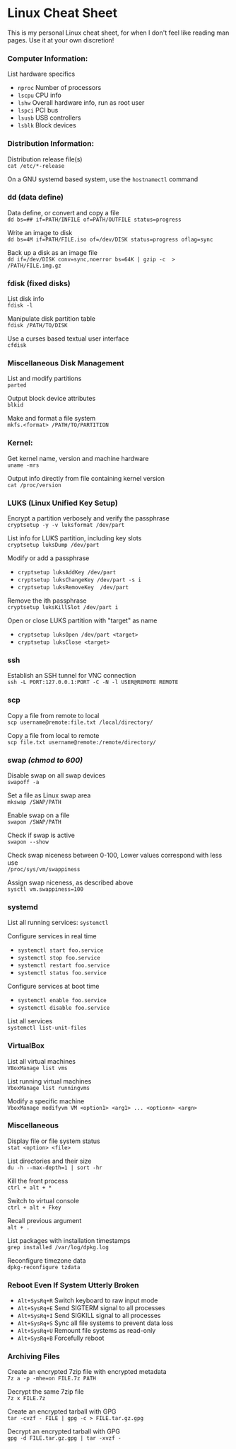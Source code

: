 # Linux Cheat Sheet

This is my personal Linux cheat sheet, for when I don't feel like reading man pages.
Use it at your own discretion!


### Computer Information:

List hardware specifics
- `nproc` Number of processors
- `lscpu` CPU info
- `lshw` Overall hardware info, run as root user
- `lspci` PCI bus
- `lsusb` USB controllers
- `lsblk` Block devices


### Distribution Information:

Distribution release file(s)  
`cat /etc/*-release`

On a GNU systemd based system, use the `hostnamectl` command


### dd (data define)

Data define, or convert and copy a file  
`dd bs=## if=PATH/INFILE of=PATH/OUTFILE status=progress`

Write an image to disk  
`dd bs=4M if=PATH/FILE.iso of=/dev/DISK status=progress oflag=sync`

Back up a disk as an image file  
`dd if=/dev/DISK conv=sync,noerror bs=64K | gzip -c  > /PATH/FILE.img.gz`


### fdisk (fixed disks)

List disk info  
`fdisk -l`

Manipulate disk partition table  
`fdisk /PATH/TO/DISK`

Use a curses based textual user interface  
`cfdisk`


### Miscellaneous Disk Management

List and modify partitions  
`parted`

Output block device attributes  
`blkid`

Make and format a file system  
`mkfs.<format> /PATH/TO/PARTITION`


### Kernel:

Get kernel name, version and machine hardware  
`uname -mrs`

Output info directly from file containing kernel version  
`cat /proc/version`


### LUKS (Linux Unified Key Setup)

Encrypt a partition verbosely and verify the passphrase  
`cryptsetup -y -v luksformat /dev/part`

List info for LUKS partition, including key slots  
`cryptsetup luksDump /dev/part`

Modify or add a passphrase
- `cryptsetup luksAddKey /dev/part`
- `cryptsetup luksChangeKey /dev/part -s i`
- `cryptsetup luksRemoveKey  /dev/part`

Remove the ith passphrase  
`cryptsetup luksKillSlot /dev/part i`

Open or close LUKS partition with "target" as name 
- `cryptsetup luksOpen /dev/part <target>`
- `cryptsetup luksClose <target>`


### ssh

Establish an SSH tunnel for VNC connection  
`ssh -L PORT:127.0.0.1:PORT -C -N -l USER@REMOTE REMOTE`


### scp

Copy a file from remote to local  
`scp username@remote:file.txt /local/directory/`

Copy a file from local to remote  
`scp file.txt username@remote:/remote/directory/`


### swap _(chmod to 600)_

Disable swap on all swap devices  
`swapoff -a`

Set a file as Linux swap area  
`mkswap /SWAP/PATH`

Enable swap on a file  
`swapon /SWAP/PATH`

Check if swap is active  
`swapon --show`

Check swap niceness between 0-100, Lower values correspond with less use  
`/proc/sys/vm/swappiness`

Assign swap niceness, as described above  
`sysctl vm.swappiness=100`


### systemd

List all running services:
`systemctl`

Configure services in real time
- `systemctl start foo.service`
- `systemctl stop foo.service`
- `systemctl restart foo.service`
- `systemctl status foo.service`

Configure services at boot time
- `systemctl enable foo.service`
- `systemctl disable foo.service`

List all services  
`systemctl list-unit-files`


### VirtualBox

List all virtual machines  
`VBoxManage list vms`

List running virtual machines  
`VboxManage list runningvms`

Modify a specific machine  
`VboxManage modifyvm VM <option1> <arg1> ... <optionn> <argn>`


### Miscellaneous

Display file or file system status  
`stat <option> <file>`

List directories and their size  
`du -h --max-depth=1 | sort -hr`

Kill the front process  
`ctrl + alt + *`

Switch to virtual console  
`ctrl + alt + Fkey`

Recall previous argument  
`alt + .`

List packages with installation timestamps  
`grep installed /var/log/dpkg.log`

Reconfigure timezone data  
`dpkg-reconfigure tzdata`


### Reboot Even If System Utterly Broken

- `Alt+SysRq+R` Switch keyboard to raw input mode
- `Alt+SysRq+E` Send SIGTERM signal to all processes
- `Alt+SysRq+I` Send SIGKILL signal to all processes
- `Alt+SysRq+S` Sync all file systems to prevent data loss
- `Alt+SysRq+U` Remount file systems as read-only
- `Alt+SysRq+B` Forcefully reboot


### Archiving Files

Create an encrypted 7zip file with encrypted metadata  
`7z a -p -mhe=on FILE.7z PATH`

Decrypt the same 7zip file  
`7z x FILE.7z`

Create an encrypted tarball with GPG  
`tar -cvzf - FILE | gpg -c > FILE.tar.gz.gpg`

Decrypt an encrypted tarball with GPG  
`gpg -d FILE.tar.gz.gpg | tar -xvzf -`
